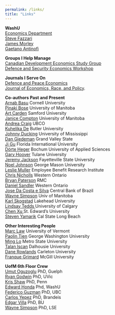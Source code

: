 ```yaml
---
permalink: /links/
title: "Links"
---
```

<strong>WashU</strong><br>
<a href="http://economics.wustl.edu/">Economics Department</a><br>
<a href="https://sites.wustl.edu/fazz/"> Steve Fazzari</a> <br>
<a href="https://sites.google.com/site/jamescmorley/">James Morley</a> <br>
<a href="https://sites.wustl.edu/gaetano/"> Gaetano Antinofi</a> <br>

<strong>Groups I Help Manage</strong><br>
<a href="https://www.economics.ca/cpages/study-groups">Canadian Development Economics Study Group</a><br>
<a href="https://www.defenceandsecurityeconomicsworkshop.ca/">Defence and Security Economics Workshop</a>

<strong>Journals I Serve On</strong><br>
<a rel="noreferrer noopener" href="http://www.tandfonline.com/toc/gdpe20/current" target="_blank">Defence and Peace Economics</a> <br>
<a rel="noreferrer noopener" href="http://www.springer.com/economics/policy/journal/41996" target="_blank">Journal of Economics, Race, and Policy</a>.

<strong>Co-authors Past and Present</strong><br>
<a href="https://dyson.cornell.edu/people/arnab-basu">Arnab Basu</a> Cornell University<br>
<a href="https://scholar.google.com/citations?user=ZseEDGEAAAAJ">Pinaki Bose</a> University of Manitoba<br>
<a href="http://artcarden.com/">Art Carden</a> Samford University<br>
<a href="http://janicecompton.wordpress.com">Janice Compton</a> University of Manitoba<br>
<a href="https://sites.google.com/view/andreacraig/home">Andrea Craig</a> UBCO<br>
<a href="http://kuhelika-de.weebly.com/">Kuhelika De</a> Butler University<br>
<a href="https://olemiss.edu/profiles/jcduckin">Johnny Ducking</a> University of Mississippi<br>
<a href="https://dangiedeman.wordpress.com">Dan Giedeman</a> Grand Valley State<br>
<a href="https://economics.fiu.edu/people/full-time-faculty/profiles/ji-gu.html">Ji Gu</a> Florida International University<br>
<a href="https://scholar.google.com/citations?user=ejkaXIEAAAAJ&hl=en">Dörte Heger</a> Bochum University of Applied Sciences<br>
<a href="https://sites.google.com/site/garyhoovereconomics/home">Gary Hoover</a> Tulane University<br>
<a href="http://jeremyjacksonphd.com/">Jeremy Jackson</a> Fayetteville State University <br>
<a href="https://noeldjohnson.github.io/">Noel Johnson</a> George Mason University<br>
<a href="https://www.ebri.org/about/staff/leslie-muller">Leslie Muller</a> Employee Benefit Research Institute<br> 
<a href="https://law.uwo.ca/about_us/faculty/christopher_nicholls.html">Chris Nicholls</a> Western Ontario<br>
<a href="https://www.rmc-cmr.ca/en/political-science-economics/bryan-paterson">Bryan Paterson</a> RMC<br>
<a href="http://www.eylaw.ca/lw/en/people/daniel-sandler">Daniel Sandler</a> Western Ontario<br>
<a href="https://la.linkedin.com/in/jose-ricardo-da-costa-e-silva-8b1493">Jose Da Costa e Silva</a> Central Bank of Brazil<br>
<a href="http://home.cc.umanitoba.ca/~simpson/">Wayne Simpson</a> Univ of Manitoba<br>
<a href="https://sites.google.com/site/karlskogstad/">Karl Skogstad</a> Lakehead University<br>
<a href="https://www.lindsaytedds.ca/">Lindsay Tedds </a>University of Calgary<br>
<a href="https://chenxuecon.github.io/">Chen Xu </a>St. Edward&#8217;s University<br>
<a href="http://web.csulb.edu/~syamarik/">Steven Yamarik</a> Cal State Long Beach<br>

<strong>Other Interesting People</strong><br>
<a href="https://sites.google.com/view/mtlaw">Marc Law</a> University of Vermont<br>
<a href="https://economics.columbian.gwu.edu/pao-lin-tien">Paolin Tien</a> George Washington University<br>
<a href="https://www.metrostate.edu/about/directory/ming-lo">Ming Lo</a> Metro State University<br>
<a href="https://faculty.economics.dal.ca/iscan/">Talan Iscan</a> Dalhousie University<br>
<a href="https://carleton.ca/npsia/people/dane-rowlands/">Dane Rowlands</a> Carleton University<br>
<a href="https://www.mcgill.ca/economics/franque-grimard">Franque Grimard</a> McGill University<br>

<strong>UofM 6th Floor Crew</strong><br>
<a href="https://home.cc.umanitoba.ca/~oguzoglu/index.htm">Umut Oguzoglu</a> PhD, Guelph<br>
<a href="https://home.cc.umanitoba.ca/~godwinrt/">Ryan Godwin</a> PhD, UVic<br>
<a href="https://sites.google.com/view/kris-shaw/home">Kris Shaw</a> PhD, Penn<br>
<a href="https://sites.google.com/view/edwardhonda/home">Edward Honda</a> Phd, WashU<br>
<a href="https://sites.google.com/view/federicoguzman/home">Federico Guzman</a> PhD, UBC<br>
<a href="https://sites.google.com/site/yepezcarlos/">Carlos Yepez</a> PhD, Brandeis<br>
<a href="https://sites.google.com/site/siteofedgarvilla/">Edgar Villa</a> PhD, BU<br>
<a href="https://home.cc.umanitoba.ca/~simpson/">Wayne Simpson</a> PhD, LSE<br>

